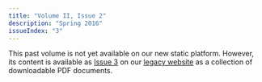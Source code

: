 ```yaml
---
title: "Volume II, Issue 2"
description: "Spring 2016"
issueIndex: "3"
---
```

This past volume is not yet available on our new static platform. However, its content is available as [Issue 3](http://prairiejournal.grinnell.edu/issue/3) on our [legacy website](http://prairiejournal.grinnell.edu) as a collection of downloadable PDF documents.
